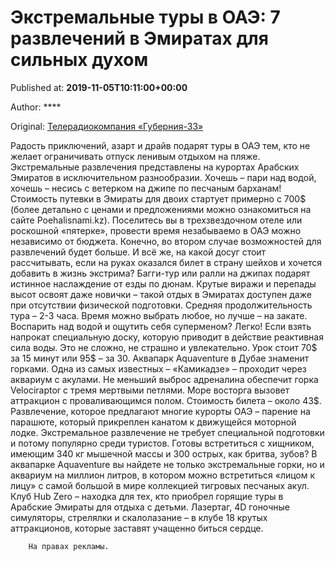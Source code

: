 
# Экстремальные туры в ОАЭ: 7 развлечений в Эмиратах для сильных духом

Published at: **2019-11-05T10:11:00+00:00**

Author: ****

Original: [Телерадиокомпания «Губерния-33»](http://trc33.ru/news/society/ekstremalnye-tury-v-oae-7-razvlecheniy-v-emiratakh-dlya-silnykh-dukhom/)

Радость приключений, азарт и драйв подарят туры в ОАЭ тем, кто не желает ограничивать отпуск ленивым отдыхом на пляже. Экстремальные развлечения представлены на курортах Арабских Эмиратов в исключительном разнообразии. Хочешь – пари над водой, хочешь – несись с ветерком на джипе по песчаным барханам! 
Стоимость путевки в Эмираты для двоих стартует примерно с 700$ (более детально с ценами и предложениями можно ознакомиться на сайте Poehalisnami.kz). Поселитесь вы в трехзвездочном отеле или роскошной «пятерке», провести время незабываемо в ОАЭ можно независимо от бюджета. Конечно, во втором случае возможностей для развлечений будет больше. И всё же, на какой досуг стоит рассчитывать, если на руках оказался билет в страну шейхов и хочется добавить в жизнь экстрима?
Багги-тур или ралли на джипах подарят истинное наслаждение от езды по дюнам. Крутые виражи и перепады высот освоят даже новички – такой отдых в Эмиратах доступен даже при отсутствии физической подготовки. Средняя продолжительность тура – 2-3 часа. Время можно выбрать любое, но лучше – на закате.
Воспарить над водой и ощутить себя суперменом? Легко! Если взять напрокат специальную доску, которую приводит в действие реактивная сила воды. Это не сложно, не страшно и увлекательно. Урок стоит 70$ за 15 минут или 95$ – за 30.
Аквапарк Aquaventure в Дубае знаменит горками. Одна из самых известных – «Камикадзе» – проходит через аквариум с акулами. Не меньший выброс адреналина обеспечит горка Velociraptor с тремя мертвыми петлями. Море восторга вызовет аттракцион с проваливающимся полом. Стоимость билета – около 43$. 
Развлечение, которое предлагают многие курорты ОАЭ – парение на парашюте, который прикреплен канатом к движущейся моторной лодке. Экстремальное развлечение не требует специальной подготовки и потому популярно среди туристов.
Готовы встретиться с хищником, имеющим 340 кг мышечной массы и 300 острых, как бритва, зубов? В аквапарке Aquaventure вы найдете не только экстремальные горки, но и аквариум на миллион литров, в котором можно встретиться «лицом к лицу» с самой большой в мире коллекцией тигровых песчаных акул.
Клуб Hub Zero – находка для тех, кто приобрел горящие туры в Арабские Эмираты для отдыха с детьми. Лазертаг, 4D гоночные симуляторы, стрелялки и скалолазание – в клубе 18 крутых аттракционов, которые заставят учащенно биться сердце.

        На правах рекламы.
      

